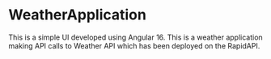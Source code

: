 # WeatherApplication
This is a simple UI developed using Angular 16. This is a weather application making API calls to Weather API which has been deployed on the RapidAPI.
